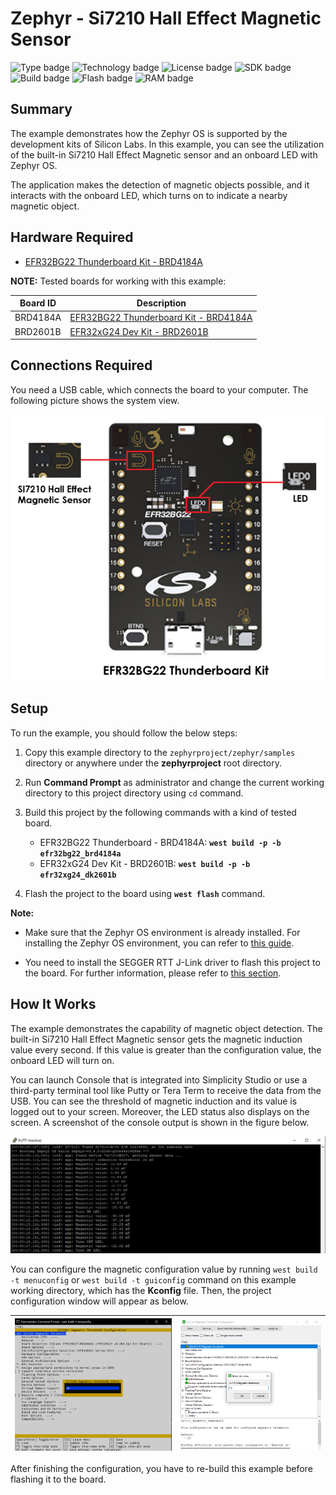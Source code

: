 # Zephyr - Si7210 Hall Effect Magnetic Sensor #

![Type badge](https://img.shields.io/badge/dynamic/json?url=https://raw.githubusercontent.com/SiliconLabs/application_examples_ci/master/zephyr_applications/zephyr_si7210_onboard_led_common.json&label=Type&query=type&color=green)
![Technology badge](https://img.shields.io/badge/dynamic/json?url=https://raw.githubusercontent.com/SiliconLabs/application_examples_ci/master/zephyr_applications/zephyr_si7210_onboard_led_common.json&label=Technology&query=technology&color=green)
![License badge](https://img.shields.io/badge/dynamic/json?url=https://raw.githubusercontent.com/SiliconLabs/application_examples_ci/master/zephyr_applications/zephyr_si7210_onboard_led_common.json&label=License&query=license&color=green)
![SDK badge](https://img.shields.io/badge/dynamic/json?url=https://raw.githubusercontent.com/SiliconLabs/application_examples_ci/master/zephyr_applications/zephyr_si7210_onboard_led_common.json&label=Zephyr%20version&query=zephyr_verion&color=green)
![Build badge](https://img.shields.io/endpoint?url=https://raw.githubusercontent.com/SiliconLabs/application_examples_ci/master/zephyr_applications/zephyr_si7210_onboard_led_build_status.json)
![Flash badge](https://img.shields.io/badge/dynamic/json?url=https://raw.githubusercontent.com/SiliconLabs/application_examples_ci/master/zephyr_applications/zephyr_si7210_onboard_led_common.json&label=Flash&query=flash&color=blue)
![RAM badge](https://img.shields.io/badge/dynamic/json?url=https://raw.githubusercontent.com/SiliconLabs/application_examples_ci/master/zephyr_applications/zephyr_si7210_onboard_led_common.json&label=RAM&query=ram&color=blue)
## Summary ##

The example demonstrates how the Zephyr OS is supported by the development kits of Silicon Labs. In this example, you can see the utilization of the built-in Si7210 Hall Effect Magnetic sensor and an onboard LED with Zephyr OS.

The application makes the detection of magnetic objects possible, and it interacts with the onboard LED, which turns on to indicate a nearby magnetic object.

## Hardware Required ##

 - [EFR32BG22 Thunderboard Kit - BRD4184A](https://www.silabs.com/development-tools/thunderboard/thunderboard-bg22-kit?tab=overview)

**NOTE:**
Tested boards for working with this example:

| Board ID | Description  |
| ---------------------- | ------ |
| BRD4184A | [EFR32BG22 Thunderboard Kit - BRD4184A](https://www.silabs.com/development-tools/thunderboard/thunderboard-bg22-kit?tab=overview)    |
| BRD2601B | [EFR32xG24 Dev Kit - BRD2601B](https://www.silabs.com/development-tools/wireless/efr32xg24-dev-kit?tab=overview)    |

## Connections Required ##

You need a USB cable, which connects the board to your computer. The following picture shows the system view.

![hardware_connection](image/hardware_connection.png)

## Setup ##

To run the example, you should follow the below steps:

1. Copy this example directory to the `zephyrproject/zephyr/samples` directory or anywhere under the **zephyrproject** root directory.

2. Run **Command Prompt** as administrator and change the current working directory to this project directory using `cd` command.

3. Build this project by the following commands with a kind of tested board.

   - EFR32BG22 Thunderboard - BRD4184A: **`west build -p -b efr32bg22_brd4184a`**
   - EFR32xG24 Dev Kit - BRD2601B: **`west build -p -b efr32xg24_dk2601b`**

4. Flash the project to the board using **`west flash`** command.

**Note:**

- Make sure that the Zephyr OS environment is already installed. For installing the Zephyr OS environment, you can refer to [this guide](../README.md#setting-up-environment).

- You need to install the SEGGER RTT J-Link driver to flash this project to the board. For further information, please refer to [this section](../README.md#flash-the-application).

## How It Works ##

The example demonstrates the capability of magnetic object detection. The built-in Si7210 Hall Effect Magnetic sensor gets the magnetic induction value every second. If this value is greater than the configuration value, the onboard LED will turn on.

You can launch Console that is integrated into Simplicity Studio or use a third-party terminal tool like Putty or Tera Term to receive the data from the USB. You can see the threshold of magnetic induction and its value is logged out to your screen. Moreover, the LED status also displays on the screen. A screenshot of the console output is shown in the figure below.

![console_log](image/console_log.png)

You can configure the magnetic configuration value by running `west build -t menuconfig` or `west build -t guiconfig` command on this example working directory, which has the **Kconfig** file. Then, the project configuration window will appear as below.

| ![menu_config](image/menu_config.png) | ![guiconfig](image/guiconfig.png)|
| - | - |

After finishing the configuration, you have to re-build this example before flashing it to the board.
